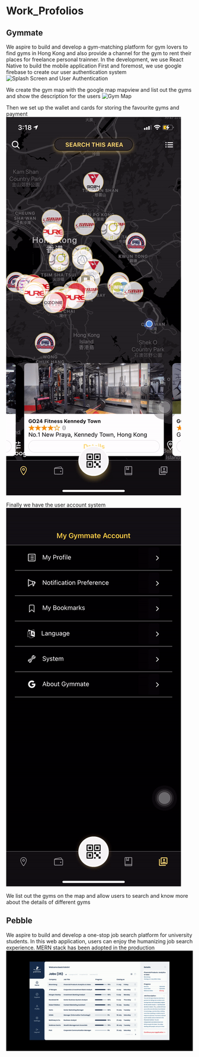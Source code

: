 # Work_Profolios
## Gymmate
We aspire to build and develop a gym-matching platform for gym lovers to find gyms in Hong Kong and also provide a channel for the gym to rent their places for freelance personal trainner.
In the development, we use React Native to build the mobile application
First and foremost, we use google firebase to create our user authentication system
![Splash Screen and User Authentication](https://github.com/hiuhongyung/Work_Profolios/blob/main/Gymmate/SplashScreen%26UserAuthentication.gif)

We create the gym map with the google map mapview and list out the gyms and show the description for the users
![Gym Map](https://github.com/hiuhongyung/Work_Profolios/blob/main/Gymmate/gym_map.gif)

Then we set up the wallet and cards for storing the favourite gyms and payment 
![Cards and Wallet](https://github.com/hiuhongyung/Work_Profolios/blob/main/Gymmate/wallet%26bookmarks.gif)

Finally we have the user account system 
![User Account](https://github.com/hiuhongyung/Work_Profolios/blob/main/Gymmate/user_account.gif)

We list out the gyms on the map and allow users to search and know more about the details of different gyms
## Pebble
We aspire to build and develop a one-stop job search platform for university students. In this web application, users can enjoy the humanizing job search experience. 
MERN stack has been adopted in the production
![Web app introduction](https://github.com/hiuhongyung/Work_Profolios/blob/main/Pebble/webapp_introduction.gif)
